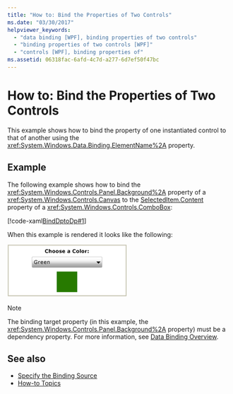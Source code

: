 ```yaml
---
title: "How to: Bind the Properties of Two Controls"
ms.date: "03/30/2017"
helpviewer_keywords:
  - "data binding [WPF], binding properties of two controls"
  - "binding properties of two controls [WPF]"
  - "controls [WPF], binding properties of"
ms.assetid: 06318fac-6afd-4c7d-a277-6d7ef50f47bc
---
```

# How to: Bind the Properties of Two Controls

This example shows how to bind the property of one instantiated control to that of another using the <xref:System.Windows.Data.Binding.ElementName%2A> property.

## Example

The following example shows how to bind the <xref:System.Windows.Controls.Panel.Background%2A> property of a <xref:System.Windows.Controls.Canvas> to the [SelectedItem.Content](xref:System.Windows.Controls.ContentControl.Content%2A) property of a <xref:System.Windows.Controls.ComboBox>:

[!code-xaml[BindDptoDp#1](~/samples/snippets/csharp/VS_Snippets_Wpf/BindDPtoDP/CS/Window1.xaml#1)]

When this example is rendered it looks like the following:

![Screenshot showing a combo box with the value green selected and a green square.](./media/how-to-bind-the-properties-of-two-controls/data-binding-bind-background-canvas.png)

> [!NOTE]
> The binding target property (in this example, the <xref:System.Windows.Controls.Panel.Background%2A> property) must be a dependency property. For more information, see [Data Binding Overview](../../../desktop-wpf/data/data-binding-overview.md).

## See also

- [Specify the Binding Source](how-to-specify-the-binding-source.md)
- [How-to Topics](data-binding-how-to-topics.md)
